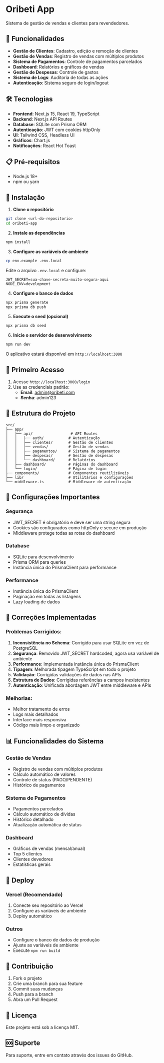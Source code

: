 # Oribeti App

Sistema de gestão de vendas e clientes para revendedores.

## 🚀 Funcionalidades

- **Gestão de Clientes**: Cadastro, edição e remoção de clientes
- **Gestão de Vendas**: Registro de vendas com múltiplos produtos
- **Sistema de Pagamentos**: Controle de pagamentos parcelados
- **Dashboard**: Relatórios e gráficos de vendas
- **Gestão de Despesas**: Controle de gastos
- **Sistema de Logs**: Auditoria de todas as ações
- **Autenticação**: Sistema seguro de login/logout

## 🛠️ Tecnologias

- **Frontend**: Next.js 15, React 19, TypeScript
- **Backend**: Next.js API Routes
- **Database**: SQLite com Prisma ORM
- **Autenticação**: JWT com cookies httpOnly
- **UI**: Tailwind CSS, Headless UI
- **Gráficos**: Chart.js
- **Notificações**: React Hot Toast

## 📋 Pré-requisitos

- Node.js 18+ 
- npm ou yarn

## 🔧 Instalação

1. **Clone o repositório**
```bash
git clone <url-do-repositorio>
cd oribeti-app
```

2. **Instale as dependências**
```bash
npm install
```

3. **Configure as variáveis de ambiente**
```bash
cp env.example .env.local
```

Edite o arquivo `.env.local` e configure:
```env
JWT_SECRET=sua-chave-secreta-muito-segura-aqui
NODE_ENV=development
```

4. **Configure o banco de dados**
```bash
npx prisma generate
npx prisma db push
```

5. **Execute o seed (opcional)**
```bash
npx prisma db seed
```

6. **Inicie o servidor de desenvolvimento**
```bash
npm run dev
```

O aplicativo estará disponível em `http://localhost:3000`

## 🔐 Primeiro Acesso

1. Acesse `http://localhost:3000/login`
2. Use as credenciais padrão:
   - **Email**: admin@oribeti.com
   - **Senha**: admin123

## 📁 Estrutura do Projeto

```
src/
├── app/
│   ├── api/                 # API Routes
│   │   ├── auth/           # Autenticação
│   │   ├── clientes/       # Gestão de clientes
│   │   ├── vendas/         # Gestão de vendas
│   │   ├── pagamentos/     # Sistema de pagamentos
│   │   ├── despesas/       # Gestão de despesas
│   │   └── dashboard/      # Relatórios
│   ├── dashboard/          # Páginas do dashboard
│   └── login/              # Página de login
├── components/             # Componentes reutilizáveis
├── lib/                    # Utilitários e configurações
└── middleware.ts           # Middleware de autenticação
```

## 🔧 Configurações Importantes

### Segurança
- JWT_SECRET é obrigatório e deve ser uma string segura
- Cookies são configurados como httpOnly e secure em produção
- Middleware protege todas as rotas do dashboard

### Database
- SQLite para desenvolvimento
- Prisma ORM para queries
- Instância única do PrismaClient para performance

### Performance
- Instância única do PrismaClient
- Paginação em todas as listagens
- Lazy loading de dados

## 🐛 Correções Implementadas

### Problemas Corrigidos:
1. **Inconsistência no Schema**: Corrigido para usar SQLite em vez de PostgreSQL
2. **Segurança**: Removido JWT_SECRET hardcoded, agora usa variável de ambiente
3. **Performance**: Implementada instância única do PrismaClient
4. **Tipagem**: Melhorada tipagem TypeScript em todo o projeto
5. **Validação**: Corrigidas validações de dados nas APIs
6. **Estrutura de Dados**: Corrigidas referências a campos inexistentes
7. **Autenticação**: Unificada abordagem JWT entre middleware e APIs

### Melhorias:
- Melhor tratamento de erros
- Logs mais detalhados
- Interface mais responsiva
- Código mais limpo e organizado

## 📊 Funcionalidades do Sistema

### Gestão de Vendas
- Registro de vendas com múltiplos produtos
- Cálculo automático de valores
- Controle de status (PAGO/PENDENTE)
- Histórico de pagamentos

### Sistema de Pagamentos
- Pagamentos parcelados
- Cálculo automático de dívidas
- Histórico detalhado
- Atualização automática de status

### Dashboard
- Gráficos de vendas (mensal/anual)
- Top 5 clientes
- Clientes devedores
- Estatísticas gerais

## 🚀 Deploy

### Vercel (Recomendado)
1. Conecte seu repositório ao Vercel
2. Configure as variáveis de ambiente
3. Deploy automático

### Outros
- Configure o banco de dados de produção
- Ajuste as variáveis de ambiente
- Execute `npm run build`

## 🤝 Contribuição

1. Fork o projeto
2. Crie uma branch para sua feature
3. Commit suas mudanças
4. Push para a branch
5. Abra um Pull Request

## 📝 Licença

Este projeto está sob a licença MIT.

## 🆘 Suporte

Para suporte, entre em contato através dos issues do GitHub.
